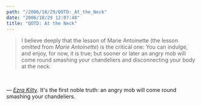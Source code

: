 ```yaml
---
path: "/2006/10/29/QOTD:_At_the_Neck" 
date: "2006/10/29 12:07:48" 
title: "QOTD: At the Neck" 
---
```

<blockquote><p>I believe deeply that the lesson of Marie Antoinette (the lesson omitted from <cite>Marie Antoinette</cite>) is the critical one: You can indulge, and enjoy, for now, it is true; but sooner or later an angry mob will come round smashing your chandeliers and disconnecting your body at the neck.</p></blockquote><br><p>&#8212; <cite><a href="http://ezrakilty.net/ezlog/archives/001005.html">Ezra Kilty</a></cite>. It's the first noble truth: an angry mob will come round smashing your chandeliers.</p>